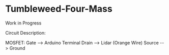 # Tumbleweed-Four-Mass

Work in Progress

Circuit Description:

MOSFET: 
      Gate   -->  Arduino Terminal
      Drain  -->  Lidar (Orange Wire)
      Source -->  Ground
